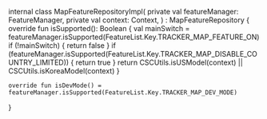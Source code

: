 internal class MapFeatureRepositoryImpl(
    private val featureManager: FeatureManager,
    private val context: Context,
) : MapFeatureRepository {
    override fun isSupported(): Boolean {
        val mainSwitch = featureManager.isSupported(FeatureList.Key.TRACKER_MAP_FEATURE_ON)
        if (!mainSwitch) {
            return false
        }
        if (featureManager.isSupported(FeatureList.Key.TRACKER_MAP_DISABLE_COUNTRY_LIMITED)) {
            return true
        }
        return CSCUtils.isUSModel(context) || CSCUtils.isKoreaModel(context)
    }

    override fun isDevMode() = featureManager.isSupported(FeatureList.Key.TRACKER_MAP_DEV_MODE)
}
